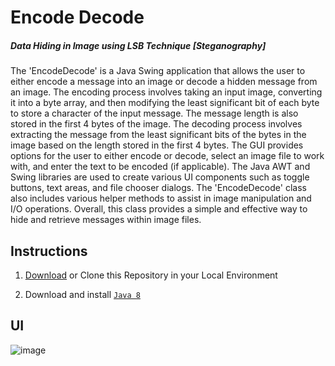 # Encode Decode

##### Data Hiding in Image using LSB Technique [Steganography]

The 'EncodeDecode' is a Java Swing application that allows the user to either encode a message into an image or decode a hidden message from an image. The encoding process involves taking an input image, converting it into a byte array, and then modifying the least significant bit of each byte to store a character of the input message. The message length is also stored in the first 4 bytes of the image. The decoding process involves extracting the message from the least significant bits of the bytes in the image based on the length stored in the first 4 bytes. The GUI provides options for the user to either encode or decode, select an image file to work with, and enter the text to be encoded (if applicable). The Java AWT and Swing libraries are used to create various UI components such as toggle buttons, text areas, and file chooser dialogs. The 'EncodeDecode' class also includes various helper methods to assist in image manipulation and I/O operations. Overall, this class provides a simple and effective way to hide and retrieve messages within image files.

## Instructions

1. [Download](https://github.com/neeleshpandey/EncodeDecode/archive/refs/heads/main.zip) or Clone this Repository in your Local Environment

2. Download and install [`Java 8`](https://www.oracle.com/java/technologies/downloads/#java8)

## UI

![image](https://user-images.githubusercontent.com/87470414/233799442-317f3b83-af7e-4f34-a26f-cf4f50db1398.png)


